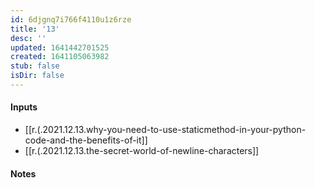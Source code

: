 ```yaml
---
id: 6djgnq7i766f4110u1z6rze
title: '13'
desc: ''
updated: 1641442701525
created: 1641105063982
stub: false
isDir: false
---
```



#### Inputs

- [[r.(.2021.12.13.why-you-need-to-use-staticmethod-in-your-python-code-and-the-benefits-of-it]]
- [[r.(.2021.12.13.the-secret-world-of-newline-characters]]

#### Notes

